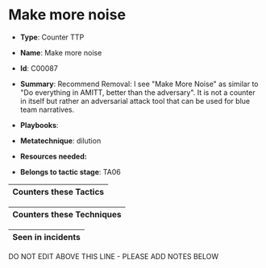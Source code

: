 # Make more noise

* **Type**: Counter TTP

* **Name**: Make more noise

* **Id**: C00087

* **Summary**: Recommend Removal: I see "Make More Noise" as similar to "Do everything in AMITT, better than the adversary". It is not a counter in itself but rather an adversarial attack tool that can be used for blue team narratives.

* **Playbooks**: 

* **Metatechnique**: dilution

* **Resources needed:** 

* **Belongs to tactic stage**: TA06


| Counters these Tactics |
| ---------------------- |



| Counters these Techniques |
| ------------------------- |



| Seen in incidents |
| ----------------- |


DO NOT EDIT ABOVE THIS LINE - PLEASE ADD NOTES BELOW